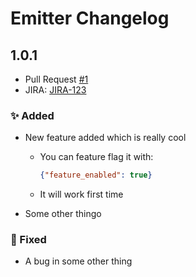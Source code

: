 # Emitter Changelog

## 1.0.1

- Pull Request [#1](ww)
- JIRA: [JIRA-123](ww)

### :sparkles: Added

- New feature added which is really cool
  - You can feature flag it with:

    ```json
    {"feature_enabled": true}
      ```
  - It will work first time
- Some other thingo

### :bug: Fixed

- A bug in some other thing
